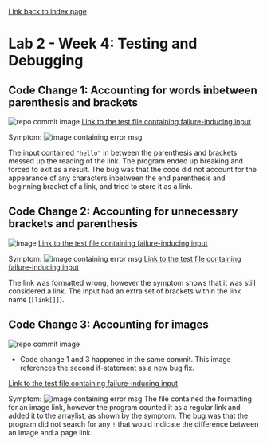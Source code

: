 [Link back to index page](https://mialyssa.github.io/cse15l-lab-reports/)

# Lab 2 - Week 4: Testing and Debugging

## Code Change 1: Accounting for words inbetween parenthesis and brackets
![repo commit image](https://user-images.githubusercontent.com/97639434/151639615-c1657892-a41c-4991-806a-845171ebe695.png)
[Link to the test file containing failure-inducing input]() 

Symptom: 
![image containing error msg](https://user-images.githubusercontent.com/97639434/151638494-a1a122c8-bc46-4bf1-b6cc-b5d72e64205d.png)

The input contained ```"hello"``` in between the parenthesis and brackets messed up the reading of the link. The program ended up breaking and forced to exit as a result. The bug was that the code did not account for the appearance of any characters inbetween the end parenthesis and beginning bracket of a link, and tried to store it as a link.



## Code Change 2: Accounting for unnecessary brackets and parenthesis
![image](https://user-images.githubusercontent.com/97639434/151637256-b017d910-3442-432c-89d5-1c1268f87eda.png)
[Link to the test file containing failure-inducing input](https://github.com/mialyssa/markdown-parse/blob/main/breaks-first-commit-2.md) 

Symptom: 
![image containing error msg](https://user-images.githubusercontent.com/97639434/151639024-90d7164f-ec5c-4b97-9b7f-304443bc83c8.png)
[Link to the test file containing failure-inducing input](https://github.com/mialyssa/markdown-parse/edit/main/breaks-second-commit.md)

The link was formatted wrong, however the symptom shows that it was still considered a link. The input had an extra set of brackets within the link name (```[link[]]```).



## Code Change 3: Accounting for images
![repo commit image](https://user-images.githubusercontent.com/97639434/151637256-b017d910-3442-432c-89d5-1c1268f87eda.png)
* Code change 1 and 3 happened in the same commit. This image references the second if-statement as a new bug fix.

[Link to the test file containing failure-inducing input](https://github.com/mialyssa/markdown-parse/blob/main/test-file6.md) 

Symptom: 
![image containing error msg](https://user-images.githubusercontent.com/97639434/151639833-8412a075-5ecb-474f-99d1-c82397d57e76.png)
The file contained the formatting for an image link, however the program counted it as a regular link and added it to the arraylist, as shown by the symptom. The bug was that the program did not search for any ```!``` that would indicate the difference between an image and a page link.
